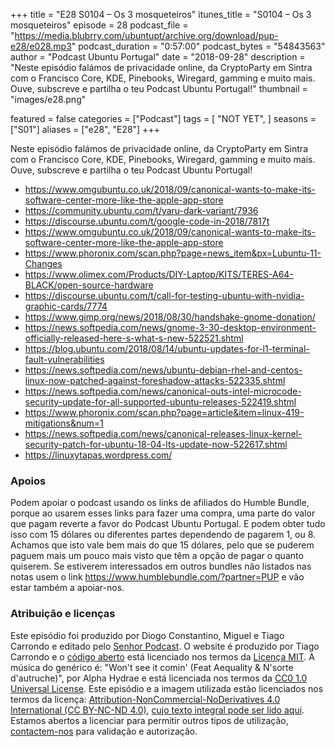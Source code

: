+++
title = "E28 S0104 – Os 3 mosqueteiros"
itunes_title = "S0104 – Os 3 mosqueteiros"
episode = 28
podcast_file = "https://media.blubrry.com/ubuntupt/archive.org/download/pup-e28/e028.mp3"
podcast_duration = "0:57:00"
podcast_bytes = "54843563"
author = "Podcast Ubuntu Portugal"
date = "2018-09-28"
description = "Neste episódio falámos de privacidade online, da CryptoParty em Sintra com o Francisco Core, KDE, Pinebooks, Wiregard, gamming e muito mais. Ouve, subscreve e partilha o teu Podcast Ubuntu Portugal!"
thumbnail = "images/e28.png"

featured = false
categories = ["Podcast"]
tags = [
  "NOT YET",
]
seasons = ["S01"]
aliases = ["e28", "E28"]
+++

Neste episódio falámos de privacidade online, da CryptoParty em Sintra com o Francisco Core, KDE, Pinebooks, Wiregard, gamming e muito mais. Ouve, subscreve e partilha o teu Podcast Ubuntu Portugal!

* https://www.omgubuntu.co.uk/2018/09/canonical-wants-to-make-its-software-center-more-like-the-apple-app-store
* https://community.ubuntu.com/t/yaru-dark-variant/7936
* https://discourse.ubuntu.com/t/google-code-in-2018/7817t
* https://www.omgubuntu.co.uk/2018/09/canonical-wants-to-make-its-software-center-more-like-the-apple-app-store
* https://www.phoronix.com/scan.php?page=news_item&px=Lubuntu-11-Changes
* https://www.olimex.com/Products/DIY-Laptop/KITS/TERES-A64-BLACK/open-source-hardware
* https://discourse.ubuntu.com/t/call-for-testing-ubuntu-with-nvidia-graphic-cards/7774
* https://www.gimp.org/news/2018/08/30/handshake-gnome-donation/
* https://news.softpedia.com/news/gnome-3-30-desktop-environment-officially-released-here-s-what-s-new-522521.shtml
* https://blog.ubuntu.com/2018/08/14/ubuntu-updates-for-l1-terminal-fault-vulnerabilities
* https://news.softpedia.com/news/ubuntu-debian-rhel-and-centos-linux-now-patched-against-foreshadow-attacks-522335.shtml
* https://news.softpedia.com/news/canonical-outs-intel-microcode-security-update-for-all-supported-ubuntu-releases-522419.shtml
* https://www.phoronix.com/scan.php?page=article&item=linux-419-mitigations&num=1
* https://news.softpedia.com/news/canonical-releases-linux-kernel-security-patch-for-ubuntu-18-04-lts-update-now-522617.shtml
* https://linuxytapas.wordpress.com/


### Apoios
Podem apoiar o podcast usando os links de afiliados do Humble Bundle, porque ao usarem esses links para fazer uma compra, uma parte do valor que pagam reverte a favor do Podcast Ubuntu Portugal.
E podem obter tudo isso com 15 dólares ou diferentes partes dependendo de pagarem 1, ou 8.
Achamos que isto vale bem mais do que 15 dólares, pelo que se puderem paguem mais um pouco mais visto que têm a opção de pagar o quanto quiserem.
Se estiverem interessados em outros bundles não listados nas notas usem o link https://www.humblebundle.com/?partner=PUP e vão estar também a apoiar-nos.

### Atribuição e licenças
Este episódio foi produzido por Diogo Constantino, Miguel e Tiago Carrondo e editado pelo [Senhor Podcast](https://senhorpodcast.pt/).
O website é produzido por Tiago Carrondo e o [código aberto](https://gitlab.com/podcastubuntuportugal/website) está licenciado nos termos da [Licença MIT](https://gitlab.com/podcastubuntuportugal/website/main/LICENSE).
A música do genérico é: "Won't see it comin' (Feat Aequality & N'sorte d'autruche)", por Alpha Hydrae e está licenciada nos termos da [CC0 1.0 Universal License](https://creativecommons.org/publicdomain/zero/1.0/).
Este episódio e a imagem utilizada estão licenciados nos termos da licença: [Attribution-NonCommercial-NoDerivatives 4.0 International (CC BY-NC-ND 4.0)](https://creativecommons.org/licenses/by-nc-nd/4.0/), [cujo texto integral pode ser lido aqui](https://creativecommons.org/licenses/by-nc-nd/4.0/legalcode). Estamos abertos a licenciar para permitir outros tipos de utilização, [contactem-nos](https://podcastubuntuportugal.org/contactos) para validação e autorização.

